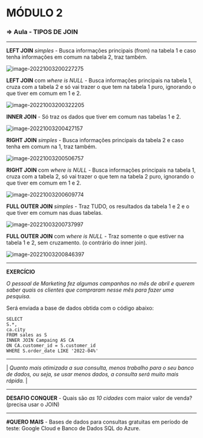 

# MÓDULO 2

### => Aula - TIPOS DE JOIN

***

**LEFT JOIN** *simples* - Busca informações principais (from) na tabela 1 e caso tenha informações em comum na tabela 2, traz também.

![image-20221003200227275](C:\Users\elisa\AppData\Roaming\Typora\typora-user-images\image-20221003200227275.png)



**LEFT JOIN** com *where is NULL* - Busca informações principais na tabela 1, cruza com a tabela 2 e só vai trazer o que tem na tabela 1 puro, ignorando o que tiver em comum em 1 e 2.

![image-20221003200322205](C:\Users\elisa\AppData\Roaming\Typora\typora-user-images\image-20221003200322205.png)



**INNER JOIN** - Só traz os dados que tiver em comum nas tabelas 1 e 2.

![image-20221003200427157](C:\Users\elisa\AppData\Roaming\Typora\typora-user-images\image-20221003200427157.png)



**RIGHT JOIN** *simples* - Busca informações principais da tabela 2 e caso tenha em comum na 1, traz também. 

![image-20221003200506757](C:\Users\elisa\AppData\Roaming\Typora\typora-user-images\image-20221003200506757.png)



**RIGHT JOIN** com *where is NULL* - Busca informações principais na tabela 1, cruza com a tabela 2, só vai trazer o que tem na tabela 2 puro, ignorando o que tiver em comum em 1 e 2.

![image-20221003200609774](C:\Users\elisa\AppData\Roaming\Typora\typora-user-images\image-20221003200609774.png)



**FULL OUTER JOIN** *simples* - Traz TUDO, os resultados da tabela 1 e 2 e o que tiver em comum nas duas tabelas.

![image-20221003200737997](C:\Users\elisa\AppData\Roaming\Typora\typora-user-images\image-20221003200737997.png)





**FULL OUTER JOIN** com *where is NULL* - Traz somente o que estiver na tabela 1 e 2, sem cruzamento. (o contrário do inner join).

![image-20221003200846397](C:\Users\elisa\AppData\Roaming\Typora\typora-user-images\image-20221003200846397.png)



---

**EXERCÍCIO**

*O pessoal de Marketing fez algumas campanhas no mês de abril e querem saber quais os clientes que compraram nesse mês para fazer uma pesquisa.*

Será enviada a base de dados obtida com o código abaixo: 

```
SELECT
S.*,
ca.city
FROM sales as S 
INNER JOIN Campaing AS CA 
ON CA.customer_id = S.customer_id
WHERE S.order_date LIKE '2022-04%'
```



***

| *Quanto mais otimizada a sua consulta, menos trabalho para o seu banco de dados, ou seja, se usar menos dados, a consulta será muito mais rápida.* |

***



**DESAFIO CONQUER** - Quais são *as 10 cidades* com maior valor de venda? (precisa usar o JOIN)





***

**#QUERO MAIS**  - Bases de dados para consultas gratuitas em período de teste: Google Cloud e Banco de Dados SQL do Azure.







